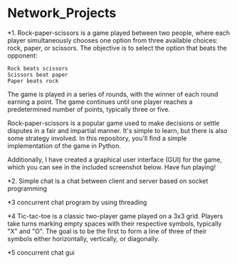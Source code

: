 # Network_Projects


*1. Rock-paper-scissors is a game played between two people, where each player simultaneously chooses one option from three available choices: rock, paper, or scissors. The objective is to select the option that beats the opponent:

    Rock beats scissors
    Scissors beat paper
    Paper beats rock

The game is played in a series of rounds, with the winner of each round earning a point. The game continues until one player reaches a predetermined number of points, typically three or five.

Rock-paper-scissors is a popular game used to make decisions or settle disputes in a fair and impartial manner. It's simple to learn, but there is also some strategy involved. In this repository, you'll find a simple implementation of the game in Python. 

Additionally, I have created a graphical user interface (GUI) for the game, which you can see in the included screenshot below. Have fun playing!

*2. Simple chat is a chat between client and server based on socket programming

*3 concurrent chat program by using threading

*4     Tic-tac-toe is a classic two-player game played on a 3x3 grid.
    Players take turns marking empty spaces with their respective symbols, typically "X" and "O".
    The goal is to be the first to form a line of three of their symbols either horizontally, vertically, or diagonally.

*5 concurrent chat gui
